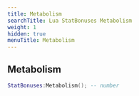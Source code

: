 ```yaml
---
title: Metabolism
searchTitle: Lua StatBonuses Metabolism
weight: 1
hidden: true
menuTitle: Metabolism
---
```

## Metabolism
```lua
StatBonuses:Metabolism(); -- number
```